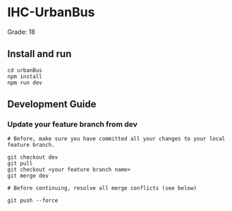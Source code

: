 # IHC-UrbanBus

Grade: 18

## Install and run

```
cd urbanBus
npm install
npm run dev
```


## Development Guide

### Update your feature branch from dev


```
# Before, make sure you have committed all your changes to your local feature branch.

git checkout dev
git pull
git checkout <your feature branch name>
git merge dev

# Before continuing, resolve all merge conflicts (see below)

git push --force
```
